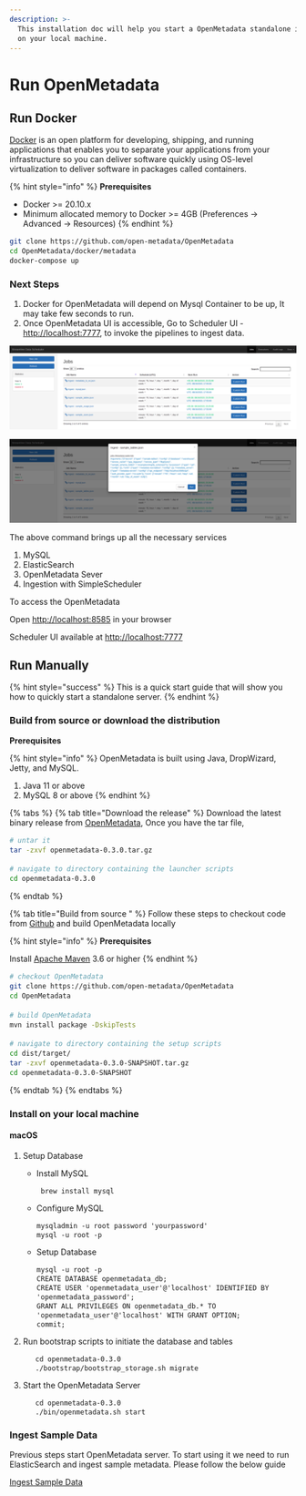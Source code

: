 ```yaml
---
description: >-
  This installation doc will help you start a OpenMetadata standalone instance
  on your local machine.
---
```


# Run OpenMetadata

## Run Docker

[Docker](https://docs.docker.com/get-started/overview/) is an open platform for developing, shipping, and running applications that enables you to separate your applications from your infrastructure so you can deliver software quickly using OS-level virtualization to deliver software in packages called containers.

{% hint style="info" %}
**Prerequisites**

* Docker &gt;= 20.10.x
* Minimum allocated memory to Docker &gt;= 4GB  \(Preferences -&gt; Advanced -&gt; Resources\)
{% endhint %}

```bash
git clone https://github.com/open-metadata/OpenMetadata
cd OpenMetadata/docker/metadata
docker-compose up
```

### Next Steps

1. Docker for OpenMetadata will depend on Mysql Container to be up, It may take few seconds to run.
2. Once OpenMetadata UI is accessible, Go to Scheduler UI -[ http://localhost:7777](http://localhost:7777), to invoke the pipelines to ingest data. 

![Scheduler UI \(http://localhost:7777\)](../.gitbook/assets/localhost_7777_.png)

![Invoking a Pipeline for Ingestion](../.gitbook/assets/localhost_7777_-1-.png)

The above command brings up all the necessary services

1. MySQL
2. ElasticSearch
3. OpenMetadata Sever
4. Ingestion with SimpleScheduler

To access the OpenMetadata

Open [http://localhost:8585](http://localhost:8585) in your browser

Scheduler UI available at [http://localhost:7777](http://localhost:7777)

## Run Manually

{% hint style="success" %}
This is a quick start guide that will show you how to quickly start a standalone server.
{% endhint %}

### Build from source or download the distribution

**Prerequisites**

{% hint style="info" %}
OpenMetadata is built using Java, DropWizard, Jetty, and MySQL.

1. Java 11 or above
2. MySQL 8 or above
{% endhint %}

{% tabs %}
{% tab title="Download the release" %}
Download the latest binary release from [OpenMetadata](https://open-metadata.org/download/), Once you have the tar file,

```bash
# untar it
tar -zxvf openmetadata-0.3.0.tar.gz

# navigate to directory containing the launcher scripts
cd openmetadata-0.3.0
```
{% endtab %}

{% tab title="Build from source " %}
Follow these steps to checkout code from [Github](https://github.com/open-metadata/OpenMetadata) and build OpenMetadata locally

{% hint style="info" %}
**Prerequisites**

Install [Apache Maven](https://maven.apache.org/install.html) 3.6 or higher
{% endhint %}

```bash
# checkout OpenMetadata
git clone https://github.com/open-metadata/OpenMetadata
cd OpenMetadata

# build OpenMetadata
mvn install package -DskipTests

# navigate to directory containing the setup scripts
cd dist/target/
tar -zxvf openmetadata-0.3.0-SNAPSHOT.tar.gz
cd openmetadata-0.3.0-SNAPSHOT
```
{% endtab %}
{% endtabs %}

### Install on your local machine

#### macOS

1. Setup Database
   * Install MySQL

     ```text
      brew install mysql
     ```

   * Configure MySQL

     ```text
     mysqladmin -u root password 'yourpassword'
     mysql -u root -p
     ```

   * Setup Database

     ```text
     mysql -u root -p
     CREATE DATABASE openmetadata_db;
     CREATE USER 'openmetadata_user'@'localhost' IDENTIFIED BY 'openmetadata_password';
     GRANT ALL PRIVILEGES ON openmetadata_db.* TO 'openmetadata_user'@'localhost' WITH GRANT OPTION;
     commit;
     ```
2. Run bootstrap scripts to initiate the database and tables

   ```text
      cd openmetadata-0.3.0
      ./bootstrap/bootstrap_storage.sh migrate
   ```

3. Start the OpenMetadata Server

   ```text
      cd openmetadata-0.3.0 
      ./bin/openmetadata.sh start
   ```

### Ingest Sample Data

Previous steps start OpenMetadata server. To start using it we need to run ElasticSearch and ingest sample metadata. Please follow the below guide

[Ingest Sample Data](metadata-ingestion/ingest-sample-data.md)

